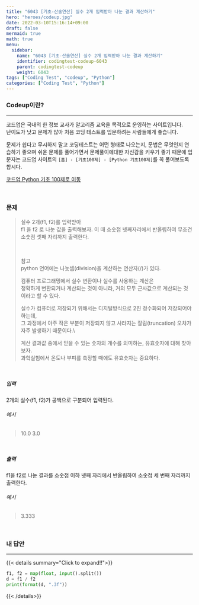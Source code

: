 ```yaml
---
title: "6043 [기초-산술연산] 실수 2개 입력받아 나눈 결과 계산하기"
hero: "heroes/codeup.jpg"
date: 2022-03-10T15:16:14+09:00
draft: false
mermaid: true
math: true
menu:
  sidebar:
    name: "6043 [기초-산술연산] 실수 2개 입력받아 나눈 결과 계산하기"
    identifier: codingtest-codeup-6043
    parent: codingtest-codeup
    weight: 6043
tags: ["Coding Test", "codeup", "Python"]
categories: ["Coding Test", "Python"]
---
```


### Codeup이란?
---
코드업은 국내의 한 정보 교사가 알고리즘 교육을 목적으로 운영하는 사이트입니다.\
난이도가 낮고 문제가 많아 처음 코딩 테스트를 입문하려는 사람들에게 좋습니다.

문제가 쉽다고 무시하지 말고 코딩테스트는 어떤 형태로 나오는지, 문법은 무엇인지 연습하기 좋으며 쉬운 문제를 풀어가면서 문제풀이에대한 자신감을 키우기 좋기 때문에 입문자는 코드업 사이트의 `[홈] - [기초100제] - [Python 기초100제]`를 꼭 풀어보도록 합시다.

[코드업 Python 기초 100제로 이동](https://codeup.kr/problemsetsol.php?psid=33)


&nbsp;

### 문제
> 실수 2개(f1, f2)를 입력받아\
> f1 을 f2 로 나눈 값을 출력해보자. 이 때 소숫점 넷째자리에서 반올림하여 무조건 소숫점 셋째 자리까지 출력한다.
> 
> &nbsp;
> 
> 참고\
> python 언어에는 나눗셈(division)을 계산하는 연산자(/)가 있다.
> 
> 컴퓨터 프로그래밍에서 실수 변환이나 실수를 사용하는 계산은 \
> 정확하게 변환되거나 계산되는 것이 아니라, 거의 모두 근사값으로 계산되는 것이라고 할 수 있다.  
> 
> 실수가 컴퓨터로 저장되기 위해서는 디지털방식으로 2진 정수화되어 저장되어야 하는데, \
> 그 과정에서 아주 작은 부분이 저장되지 않고 사라지는 잘림(truncation) 오차가 자주 발생하기 때문이다.\
> 
> 계산 결과값 중에서 믿을 수 있는 숫자의 개수를 의미하는, 유효숫자에 대해 찾아보자. \
> 과학실험에서 온도나 부피를 측정할 때에도 유효숫자는 중요하다. 

&nbsp;

##### 입력
2개의 실수(f1, f2)가 공백으로 구분되어 입력된다.
###### 예시
> 10.0 3.0

&nbsp;

##### 출력
f1을 f2로 나눈 결과를 소숫점 이하 넷째 자리에서 반올림하여 소숫점 세 번째 자리까지 출력한다.
###### 예시
> 3.333

&nbsp;

### 내 답안
---
{{< details summary="Click to expand!!">}}
```python
f1, f2 = map(float, input().split())
d = f1 / f2
print(format(d, ".3f"))
```
{{< /details>}}